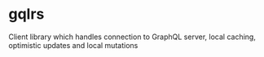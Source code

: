 # gqlrs
Client library which handles connection to GraphQL server, local caching, optimistic updates and local mutations
